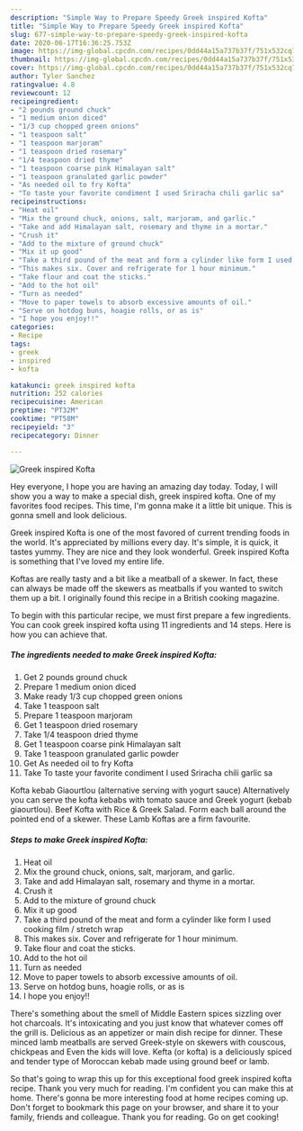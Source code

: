 ```yaml
---
description: "Simple Way to Prepare Speedy Greek inspired Kofta"
title: "Simple Way to Prepare Speedy Greek inspired Kofta"
slug: 677-simple-way-to-prepare-speedy-greek-inspired-kofta
date: 2020-06-17T16:36:25.753Z
image: https://img-global.cpcdn.com/recipes/0dd44a15a737b37f/751x532cq70/greek-inspired-kofta-recipe-main-photo.jpg
thumbnail: https://img-global.cpcdn.com/recipes/0dd44a15a737b37f/751x532cq70/greek-inspired-kofta-recipe-main-photo.jpg
cover: https://img-global.cpcdn.com/recipes/0dd44a15a737b37f/751x532cq70/greek-inspired-kofta-recipe-main-photo.jpg
author: Tyler Sanchez
ratingvalue: 4.8
reviewcount: 12
recipeingredient:
- "2 pounds ground chuck"
- "1 medium onion diced"
- "1/3 cup chopped green onions"
- "1 teaspoon salt"
- "1 teaspoon marjoram"
- "1 teaspoon dried rosemary"
- "1/4 teaspoon dried thyme"
- "1 teaspoon coarse pink Himalayan salt"
- "1 teaspoon granulated garlic powder"
- "As needed oil to fry Kofta"
- "To taste your favorite condiment I used Sriracha chili garlic sa"
recipeinstructions:
- "Heat oil"
- "Mix the ground chuck, onions, salt, marjoram, and garlic."
- "Take and add Himalayan salt, rosemary and thyme in a mortar."
- "Crush it"
- "Add to the mixture of ground chuck"
- "Mix it up good"
- "Take a third pound of the meat and form a cylinder like form I used cooking film / stretch wrap"
- "This makes six. Cover and refrigerate for 1 hour minimum."
- "Take flour and coat the sticks."
- "Add to the hot oil"
- "Turn as needed"
- "Move to paper towels to absorb excessive amounts of oil."
- "Serve on hotdog buns, hoagie rolls, or as is"
- "I hope you enjoy!!"
categories:
- Recipe
tags:
- greek
- inspired
- kofta

katakunci: greek inspired kofta 
nutrition: 252 calories
recipecuisine: American
preptime: "PT32M"
cooktime: "PT58M"
recipeyield: "3"
recipecategory: Dinner

---
```



![Greek inspired Kofta](https://img-global.cpcdn.com/recipes/0dd44a15a737b37f/751x532cq70/greek-inspired-kofta-recipe-main-photo.jpg)

Hey everyone, I hope you are having an amazing day today. Today, I will show you a way to make a special dish, greek inspired kofta. One of my favorites food recipes. This time, I'm gonna make it a little bit unique. This is gonna smell and look delicious.

Greek inspired Kofta is one of the most favored of current trending foods in the world. It's appreciated by millions every day. It's simple, it is quick, it tastes yummy. They are nice and they look wonderful. Greek inspired Kofta is something that I've loved my entire life.

Koftas are really tasty and a bit like a meatball of a skewer. In fact, these can always be made off the skewers as meatballs if you wanted to switch them up a bit. I originally found this recipe in a British cooking magazine.


To begin with this particular recipe, we must first prepare a few ingredients. You can cook greek inspired kofta using 11 ingredients and 14 steps. Here is how you can achieve that.

<!--inarticleads1-->

##### The ingredients needed to make Greek inspired Kofta:

1. Get 2 pounds ground chuck
1. Prepare 1 medium onion diced
1. Make ready 1/3 cup chopped green onions
1. Take 1 teaspoon salt
1. Prepare 1 teaspoon marjoram
1. Get 1 teaspoon dried rosemary
1. Take 1/4 teaspoon dried thyme
1. Get 1 teaspoon coarse pink Himalayan salt
1. Take 1 teaspoon granulated garlic powder
1. Get As needed oil to fry Kofta
1. Take To taste your favorite condiment I used Sriracha chili garlic sa


Kofta kebab Giaourtlou (alternative serving with yogurt sauce) Alternatively you can serve the kofta kebabs with tomato sauce and Greek yogurt (kebab giaourtlou). Beef Kofta with Rice &amp; Greek Salad. Form each ball around the pointed end of a skewer. These Lamb Koftas are a firm favourite. 

<!--inarticleads2-->

##### Steps to make Greek inspired Kofta:

1. Heat oil
1. Mix the ground chuck, onions, salt, marjoram, and garlic.
1. Take and add Himalayan salt, rosemary and thyme in a mortar.
1. Crush it
1. Add to the mixture of ground chuck
1. Mix it up good
1. Take a third pound of the meat and form a cylinder like form I used cooking film / stretch wrap
1. This makes six. Cover and refrigerate for 1 hour minimum.
1. Take flour and coat the sticks.
1. Add to the hot oil
1. Turn as needed
1. Move to paper towels to absorb excessive amounts of oil.
1. Serve on hotdog buns, hoagie rolls, or as is
1. I hope you enjoy!!


There&#39;s something about the smell of Middle Eastern spices sizzling over hot charcoals. It&#39;s intoxicating and you just know that whatever comes off the grill is. Delicious as an appetizer or main dish recipe for dinner. These minced lamb meatballs are served Greek-style on skewers with couscous, chickpeas and Even the kids will love. Kefta (or kofta) is a deliciously spiced and tender type of Moroccan kebab made using ground beef or lamb. 

So that's going to wrap this up for this exceptional food greek inspired kofta recipe. Thank you very much for reading. I'm confident you can make this at home. There's gonna be more interesting food at home recipes coming up. Don't forget to bookmark this page on your browser, and share it to your family, friends and colleague. Thank you for reading. Go on get cooking!
